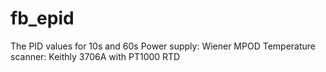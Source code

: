 # fb_epid
The PID values for 10s and 60s
Power supply: Wiener MPOD
Temperature scanner: Keithly 3706A with PT1000 RTD
